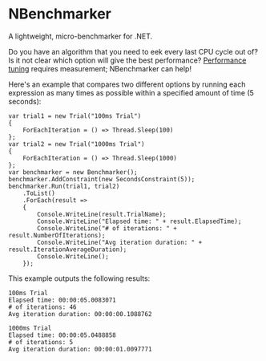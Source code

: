 # NBenchmarker
A lightweight, micro-benchmarker for .NET.

Do you have an algorithm that you need to eek every last CPU cycle out of? Is it not clear which option will give the best performance? [Performance tuning](http://en.wikipedia.org/wiki/Performance_tuning) requires measurement; NBenchmarker can help!

Here's an example that compares two different options by running each expression as many times as possible within a specified amount of time (5 seconds):
```
var trial1 = new Trial("100ms Trial")
{
    ForEachIteration = () => Thread.Sleep(100)
};
var trial2 = new Trial("1000ms Trial")
{
    ForEachIteration = () => Thread.Sleep(1000)
};
var benchmarker = new Benchmarker();
benchmarker.AddConstraint(new SecondsConstraint(5));
benchmarker.Run(trial1, trial2)
    .ToList()
    .ForEach(result =>
    {
        Console.WriteLine(result.TrialName);
        Console.WriteLine("Elapsed time: " + result.ElapsedTime);
        Console.WriteLine("# of iterations: " + result.NumberOfIterations);
        Console.WriteLine("Avg iteration duration: " + result.IterationAverageDuration);
        Console.WriteLine();
    });
```

This example outputs the following results:
```
100ms Trial
Elapsed time: 00:00:05.0083071
# of iterations: 46
Avg iteration duration: 00:00:00.1088762

1000ms Trial
Elapsed time: 00:00:05.0488858
# of iterations: 5
Avg iteration duration: 00:00:01.0097771
```
